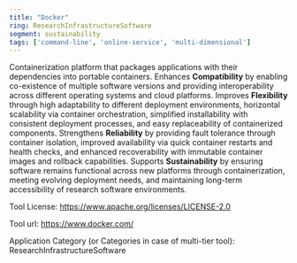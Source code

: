 ```yaml
---
title: "Docker"
ring: ResearchInfrastructureSoftware
segment: sustainability
tags: ['command-line', 'online-service', 'multi-dimensional']
---
```

Containerization platform that packages applications with their dependencies into portable containers. Enhances **Compatibility** by enabling co-existence of multiple software versions and providing interoperability across different operating systems and cloud platforms. Improves **Flexibility** through high adaptability to different deployment environments, horizontal scalability via container orchestration, simplified installability with consistent deployment processes, and easy replaceability of containerized components. Strengthens **Reliability** by providing fault tolerance through container isolation, improved availability via quick container restarts and health checks, and enhanced recoverability with immutable container images and rollback capabilities. Supports **Sustainability** by ensuring software remains functional across new platforms through containerization, meeting evolving deployment needs, and maintaining long-term accessibility of research software environments.

Tool License: https://www.apache.org/licenses/LICENSE-2.0

Tool url: https://www.docker.com/

Application Category (or Categories in case of multi-tier tool): ResearchInfrastructureSoftware
